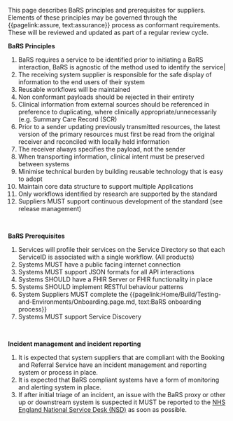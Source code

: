 This page describes BaRS principles and prerequisites for suppliers. Elements of these principles may be governed through the {{pagelink:assure, text:assurance}} process as conformant requirements. These will be reviewed and updated as part of a regular review cycle. 



**BaRS Principles**

1. BaRS requires a service to be identified prior to initiating a BaRS interaction, BaRS is agnostic of the method used to identify the service|
2. The receiving system supplier is responsible for the safe display of information to the end users of their system 
3. Reusable workflows will be maintained
4. Non conformant payloads should be rejected in their entirety
5. Clinical information from external sources should be referenced in preference to duplicating, where clinically appropriate/unnecessarily (e.g. Summary Care Record (SCR)
6. Prior to a sender updating previously transmitted resources, the latest version of the primary resources must first be read from the original receiver and reconciled with locally held information
7. The receiver always specifies the payload, not the sender
8. When transporting information, clinical intent must be preserved between systems
9. Minimise technical burden by building reusable technology that is easy to adopt
10. Maintain core data structure to support multiple Applications
11. Only workflows identified by research are supported by the standard
12. Suppliers MUST support continuous development of the standard (see release management) 

<br>

**BaRS Prerequisites**

1. Services will profile their services on the Service Directory so that each ServiceID is associated with a single workflow. (All products)
2. Systems MUST have a public facing internet connection
3. Systems MUST support JSON formats for all API interactions
4. Systems SHOULD have a FHIR Server or FHIR functionality in place
5. Systems SHOULD implement RESTful behaviour patterns
6. System Suppliers MUST complete the {{pagelink:Home/Build/Testing-and-Environments/Onboarding.page.md, text:BaRS onboarding process}}
7. Systems MUST support Service Discovery

<br>

**Incident management and incident reporting**

1. It is expected that system suppliers that are compliant with the Booking and Referral Service have an incident management and reporting system or process in place.
2. It is expected that BaRS compliant systems have a form of monitoring and alerting system in place.
3. If after initial triage of an incident, an issue with the BaRS proxy or other up or downstream system is suspected it MUST be reported to the <a href="https://digital.nhs.uk/services/data-services-for-commissioners/incident-and-service-request-process#:~:text=Contact%20the%20National%20Service%20Desk,.nationalservicedesk%40nhs.net." target="_blank">NHS England National Service Desk (NSD)</a> as soon as possible.